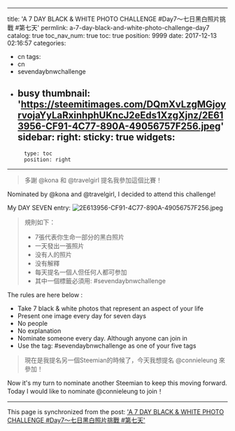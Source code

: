 
---
title: 'A 7 DAY BLACK & WHITE PHOTO CHALLENGE #Day7～七日黑白照片挑戰 #第七天'
permlink: a-7-day-black-and-white-photo-challenge-day7
catalog: true
toc_nav_num: true
toc: true
position: 9999
date: 2017-12-13 02:16:57
categories:
- cn
tags:
- cn
- sevendaybnwchallenge
- busy
thumbnail: 'https://steemitimages.com/DQmXvLzgMGjoyrvojaYyLaRxinhphUKncJ2eEds1XzgXjnz/2E613956-CF91-4C77-890A-49056757F256.jpeg'
sidebar:
    right:
        sticky: true
widgets:
    -
        type: toc
        position: right
---


> 多謝 @kona 和 @travelgirl 提名我參加這個比賽！

Nominated by @kona and @travelgirl, I decided to attend this challenge!


My DAY SEVEN entry:
![2E613956-CF91-4C77-890A-49056757F256.jpeg](https://steemitimages.com/DQmXvLzgMGjoyrvojaYyLaRxinhphUKncJ2eEds1XzgXjnz/2E613956-CF91-4C77-890A-49056757F256.jpeg)

> 規則如下：
> * 7張代表你生命一部分的黑白照片
> * 一天發出一張照片
> * 没有人的照片
> * 没有解釋
> * 每天提名一個人但任何人都可参加
> * 其中一個標籤必須用: #sevendaybnwchallenge

The rules are here below :
* Take 7 black & white photos that represent an aspect of your life
* Present one image every day for seven days
* No people
* No explanation
* Nominate someone every day. Although anyone can join in
* Use the tag: #sevendaybnwchallenge as one of your five tags




> 現在是我提名另一個Steemian的時候了，今天我想提名 @connieleung 來參加！

Now it's my turn to nominate another Steemian to keep this moving forward. Today I would like to nominate @connieleung to join！

- - -

This page is synchronized from the post: ['A 7 DAY BLACK & WHITE PHOTO CHALLENGE #Day7～七日黑白照片挑戰 #第七天'](https://steemit.com/@htliao/a-7-day-black-and-white-photo-challenge-day7)
